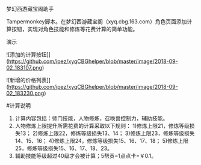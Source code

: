 梦幻西游藏宝阁助手

Tampermonkey脚本。在梦幻西游藏宝阁（xyq.cbg.163.com）角色页面添加计算按钮，实现对角色技能和修炼等花费计算的简单功能。

演示

![添加的计算按钮]](https://github.com/ipez/xyqCBGhelper/blob/master/image/2018-09-02_183107.png)

![新增的价格列表]](https://github.com/ipez/xyqCBGhelper/blob/master/image/2018-09-02_183230.png)


#计算说明
1. 计算内容包括：师门技能，人物修炼，召唤兽控制力，辅助技能。
2. 人物修炼上限提升所需花费的计算采取以下规则：
    1)修炼上限21，修炼等级损失13；
    2)修炼上限22，修炼等级损失13、14；
    3)修炼上限23，修炼等级损失14、15、16；
    4)修炼上限24，修炼等级损失15、16、17、18；
    5)修炼上限25，修炼等级损失15、16、17、18、23。
3. 辅助技能等级超过40级才会被计算；5帮贡=1点点卡=￥0.1。
